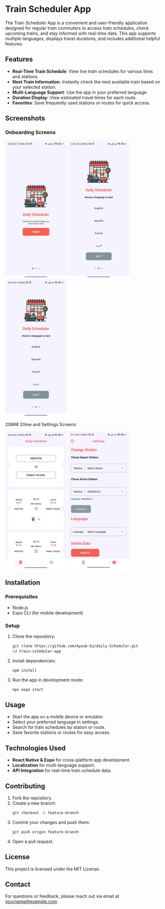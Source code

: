 
# Train Scheduler App

The Train Scheduler App is a convenient and user-friendly application designed for regular train commuters to access train schedules, check upcoming trains, and stay informed with real-time data. This app supports multiple languages, displays travel durations, and includes additional helpful features.

## Features

- **Real-Time Train Schedule**: View live train schedules for various lines and stations.
- **Next Train Information**: Instantly check the next available train based on your selected station.
- **Multi-Language Support**: Use the app in your preferred language.
- **Duration Display**: View estimated travel times for each route.
- **Favorites**: Save frequently used stations or routes for quick access.

## Screenshots

### Onboarding Screens
<p float="left">
  <img src="./AppScreenShots/onBoarding1.jpg" alt="OnBoarding" width="200px">
  <img src="./AppScreenShots/onBoarding2.jpg" alt="OnBoarding2" width="200px">
  <img src="./AppScreenShots/onBoarding2.jpg" alt="OnBoarding3" width="200px">
</p>20### 20me and Settings Screens
<p float="left">
  <img src="./AppScreenShots/main.jpg" alt="Home Screen" width="200px">
  <img src="./AppScreenShots/Settings.jpg" alt="Settings" width="200px">
</p>

## Installation

### Prerequisites

- Node.js
- Expo CLI (for mobile development)

### Setup

1. Clone the repository:
    ```bash
    git clone https://github.com/Ayoub-b1/daily-Scheduler.git
    cd train-scheduler-app
    ```

2. Install dependencies:
    ```bash
    npm install
    ```

3. Run the app in development mode:
    ```bash
    npx expo start
    ```

## Usage

- Start the app on a mobile device or emulator.
- Select your preferred language in settings.
- Search for train schedules by station or route.
- Save favorite stations or routes for easy access.

## Technologies Used

- **React Native & Expo** for cross-platform app development.
- **Localization** for multi-language support.
- **API Integration** for real-time train schedule data.

## Contributing

1. Fork the repository.
2. Create a new branch:
    ```bash
    git checkout -b feature-branch
    ```
3. Commit your changes and push them:
    ```bash
    git push origin feature-branch
    ```
4. Open a pull request.

## License

This project is licensed under the MIT License.

## Contact

For questions or feedback, please reach out via email at yourname@example.com.


